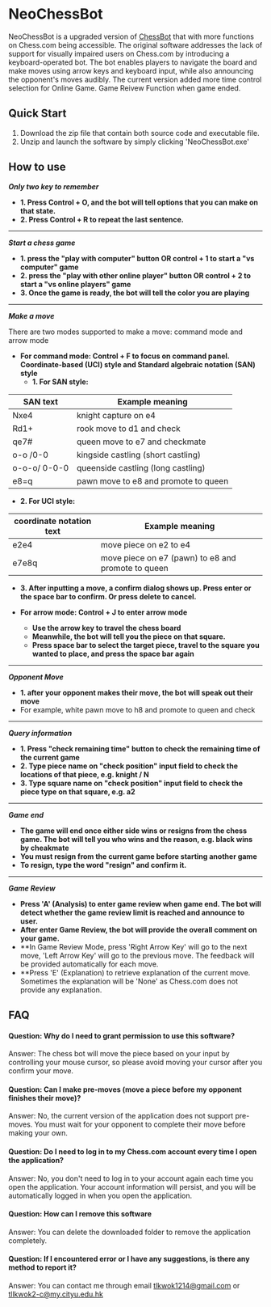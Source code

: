 # NeoChessBot
NeoChessBot is a upgraded version of [ChessBot](https://github.com/GNOLNG/ChessBot) that with more functions on Chess.com being accessible.
The original software addresses the lack of support for visually impaired users on Chess.com by introducing a keyboard-operated bot. The bot enables players to navigate the board and make moves using arrow keys and keyboard input, while also announcing the opponent's moves audibly.
The current version added more time control selection for Online Game. Game Reivew Function when game ended.

## Quick Start
1. Download the zip file that contain both source code and executable file.
2. Unzip and launch the software by simply clicking 'NeoChessBot.exe' 

## How to use
***Only two key to remember***
  - **1. Press Control + O, and the bot will tell options that you can make on that state.**
  - **2. Press Control + R to repeat the last sentence.**
---
***Start a chess game***
  - **1. press the "play with computer" button OR control + 1 to start a "vs computer" game**  
  - **2. press the "play with other online player" button OR control + 2 to start a "vs online players" game**
  - **3. Once the game is ready, the bot will tell the color you are playing**  

---

***Make a move***

  There are two modes supported to make a move: command mode and arrow mode

  - **For command mode: Control + F to focus on command panel.  Coordinate-based (UCI) style and Standard algebraic notation (SAN) style**  
    - **1. For SAN style:**

| SAN text            | Example meaning |
| ----------------- | ----------- |
| Nxe4 | knight capture on e4 |
| Rd1+ | rook move to d1 and check |
| qe7# | queen move to e7 and checkmate |
| o-o /0-0 | kingside castling (short castling) |
| o-o-o/ 0-0-0 | queenside castling (long castling) |
| e8=q | pawn move to e8 and promote to queen |

  - **2. For UCI style:**

| coordinate notation text            | Example meaning |
| ----------------- | ----------- |
| e2e4 | move piece on e2 to e4 |
| e7e8q | move piece on e7 (pawn) to e8 and promote to queen |

  - **3. After inputting a move, a confirm dialog shows up. Press enter or the space bar to confirm. Or press delete to cancel.** 

- **For arrow mode: Control + J to enter arrow mode**
  - **Use the arrow key to travel the chess board**
  - **Meanwhile, the bot will tell you the piece on that square.**
  - **Press space bar to select the target piece, travel to the square you wanted to place, and press the space bar again**
---

***Opponent Move***
  - **1. after your opponent makes their move, the bot will speak out their move**
  - For example, white pawn move to h8 and promote to queen and check
---
***Query information***
  - **1. Press "check remaining time" button to check the remaining time of the current game**
  - **2. Type piece name on "check position" input field to check the locations of that piece, e.g. knight / N**
  - **3. Type square name on "check position" input field to check the piece type on that square, e.g. a2**

---
***Game end***
  - **The game will end once either side wins or resigns from the chess game. The bot will tell you who wins and the reason, e.g. black wins by cheakmate**
  - **You must resign from the current game before starting another game**
  - **To resign, type the word "resign" and confirm it.**

---
***Game Review***
  - **Press 'A' (Analysis) to enter game review when game end. The bot will detect whether the game review limit is reached and announce to user.**
  - **After enter Game Review, the bot will provide the overall comment on your game.**
  - **In Game Review Mode, press 'Right Arrow Key' will go to the next move, 'Left Arrow Key' will go to the previous move. The feedback will be provided automatically for each move.
  - **Press 'E' (Explanation) to retrieve explanation of the current move. Sometimes the explanation will be 'None' as Chess.com does not provide any explanation.

## FAQ

#### Question: Why do I need to grant permission to use this software?

Answer: The chess bot will move the piece based on your input by controlling your mouse cursor, so please avoid moving your cursor after you confirm your move.

#### Question: Can I make pre-moves (move a piece before my opponent finishes their move)?

Answer: No, the current version of the application does not support pre-moves. You must wait for your opponent to complete their move before making your own.

#### Question: Do I need to log in to my Chess.com account every time I open the application?

Answer: No, you don't need to log in to your account again each time you open the application. Your account information will persist, and you will be automatically logged in when you open the application.

#### Question: How can I remove this software

Answer: You can delete the downloaded folder to remove the application completely.

#### Question: If I encountered error or I have any suggestions, is there any method to report it?

Answer: You can contact me through email tlkwok1214@gmail.com or tllkwok2-c@my.cityu.edu.hk
